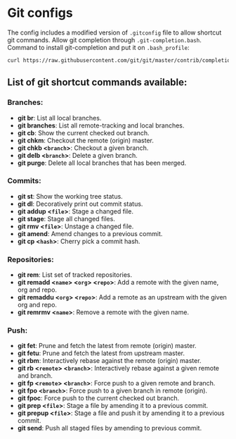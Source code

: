# Git configs

The config includes a modified version of `.gitconfig` file to allow shortcut git commands.
Allow git completion through `.git-completion.bash`. Command to install git-completion and put it on `.bash_profile`:
```bash
curl https://raw.githubusercontent.com/git/git/master/contrib/completion/git-completion.bash -o ~/.git-completion.bash && echo "source ~/.git-completion.bash" >> ~/.bash_profile && source ~/.bash_profile
```

## List of git shortcut commands available:

### Branches:
  - **git br**: List all local branches.
  - **git branches**: List all remote-tracking and local branches.
  - **git cb**: Show the current checked out branch.
  - **git chkm**: Checkout the remote (origin) master.
  - **git chkb <`branch`>**: Checkout a given branch.
  - **git delb <`branch`>**: Delete a given branch.
  - **git purge**: Delete all local branches that has been merged.

### Commits:
  - **git st**: Show the working tree status.
  - **git dl**: Decoratively print out commit status.
  - **git addup <`file`>**: Stage a changed file.
  - **git stage**: Stage all changed files.
  - **git rmv <`file`>**: Unstage a changed file.
  - **git amend**: Amend changes to a previous commit.
  - **git cp <`hash`>**: Cherry pick a commit hash.

### Repositories:
  - **git rem**: List set of tracked repositories.
  - **git remadd <`name`> <`org`> <`repo`>**: Add a remote with the given name, org and repo.
  - **git remaddu <`org`> <`repo`>**: Add a remote as an upstream with the given org and repo.
  - **git remrmv <`name`>**: Remove a remote with the given name.

### Push:
  - **git fet**: Prune and fetch the latest from remote (origin) master.
  - **git fetu**: Prune and fetch the latest from upstream master.
  - **git rbm**: Interactively rebase against the remote (origin) master.
  - **git rb <`remote`> <`branch`>**: Interactively rebase against a given remote and branch.
  - **git fp <`remote`> <`branch`>**: Force push to a given remote and branch.
  - **git fpo <`branch`>**: Force push to a given branch in remote (origin).
  - **git fpoc**: Force push to the current checked out branch.
  - **git prep <`file`>**: Stage a file by amending it to a previous commit.
  - **git prepup <`file`>**: Stage a file and push it by amending it to a previous commit.
  - **git send**: Push all staged files by amending to previous commit.
